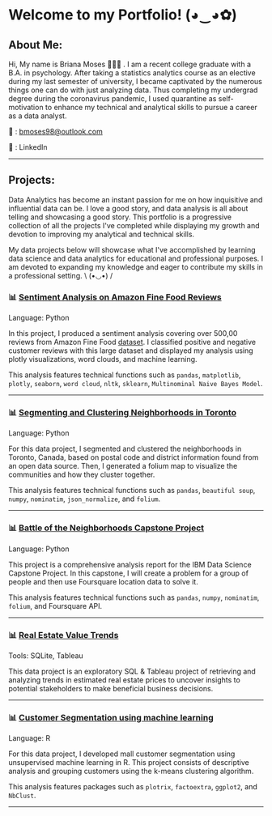 # Welcome to my Portfolio! (◕‿◕✿)

## About Me:
Hi, My name is Briana Moses 🙋🏾‍♀️ . I am a recent college graduate with a B.A. in psychology. After taking a statistics analytics course as an elective during my last semester of university, I became captivated by the numerous things one can do with just analyzing data. Thus completing my undergrad degree during the coronavirus pandemic, I used quarantine as self-motivation to enhance my technical and analytical skills to pursue a career as a data analyst. 

📧 : bmoses98@outlook.com

📇 : LinkedIn

___
## Projects:
Data Analytics has become an instant passion for me on how inquisitive and influential data can be. I love a good story, and data analysis is all about telling and showcasing a good story. This portfolio is a progressive collection of all the projects I've completed while displaying my growth and devotion to improving my analytical and technical skills. 

My data projects below will showcase what I've accomplished by learning data science and data analytics for educational and professional purposes. I am devoted to expanding my knowledge and eager to contribute my skills in a professional setting. \ (•◡•) /



### 📊 [Sentiment Analysis on Amazon Fine Food Reviews](https://github.com/brimoe/Portfolio/blob/eaeb775b07649791db2ded0693da463b1158c818/Sentiment_Amazon_Analysis.pdf)
Language: Python

In this project, I produced a sentiment analysis covering over 500,00 reviews from Amazon Fine Food [dataset](https://www.kaggle.com/snap/amazon-fine-food-reviews?select=Reviews.csv). I classified positive and negative customer reviews with this large dataset and displayed my analysis using plotly visualizations, word clouds, and machine learning.

This analysis features technical functions such as `pandas`, `matplotlib`, `plotly`, `seaborn`, `word cloud`, `nltk`, `sklearn`, `Multinominal Naive Bayes Model`.
___

### 📊 [Segmenting and Clustering Neighborhoods in Toronto](https://nbviewer.jupyter.org/github/brimoe/Portfolio/blob/main/Segmenting%20and%20Clustering%20Neighborhoods%20in%20Toronto%20%281%29.ipynb) 
Language: Python

For this data project, I segmented and clustered the neighborhoods in Toronto, Canada, based on postal code and district information found from an open data source. Then, I generated a folium map to visualize the communities and how they cluster together.

This analysis features technical functions such as `pandas`, `beautiful soup`, `numpy`, `nominatim`, `json_normalize`, and `folium`.
___

### 📊 [Battle of the Neighborhoods Capstone Project](https://nbviewer.jupyter.org/github/brimoe/Portfolio/blob/main/Battle%20of%20the%20Neighborhoods%20%282%29.ipynb)
Language: Python

This project is a comprehensive analysis report for the IBM Data Science Capstone Project. In this capstone, I will create a problem for a group of people and then use Foursquare location data to solve it.

This analysis features technical functions such as `pandas`, `numpy`, `nominatim`,  `folium`, and Foursquare API.
___

### 📊 [Real Estate Value Trends](https://nbviewer.jupyter.org/github/brimoe/Portfolio/blob/82c40f83b73e99e55bce3ea2cf0fed64fe8c7222/Real_Estate_Value_Trends.ipynb)
Tools: SQLite, Tableau

This data project is an exploratory SQL & Tableau project of retrieving and analyzing trends in estimated real estate prices to uncover insights to potential stakeholders to make beneficial business decisions.

___


### 📊 [Customer Segmentation using machine learning](https://github.com/brimoe/Portfolio/blob/a017aac4d1991cbf78b25965fab0fbad3818fc81/Customer_Segmentation_R.pdf)
Language: R

For this data project, I developed mall customer segmentation using unsupervised machine learning in R. This project consists of descriptive analysis and grouping customers using the k-means clustering algorithm. 

This analysis features packages such as `plotrix`, `factoextra`, `ggplot2`, and `NbClust`.
___
